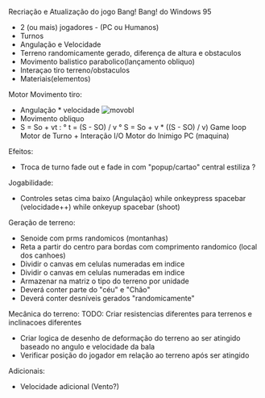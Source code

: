 Recriação e Atualização do jogo Bang! Bang! do Windows 95

- 2 (ou mais) jogadores - (PC ou Humanos)
- Turnos
- Angulação e Velocidade
- Terreno randomicamente gerado, diferença de altura e obstaculos
- Movimento balistico parabolico(lançamento obliquo)
- Interaçao tiro terreno/obstaculos
- Materiais(elementos)

Motor Movimento tiro:
  - Angulação * velocidade
![movobl](https://www.preparaenem.com/upload/conteudo/images/trajet%C3%B3ria-lancamento-obliquo(1).jpg)
  - Movimento obliquo
  - S = So + vt :
    ° t = (S - SO) / v 
    ° S = So + v * ((S - SO) / v)
Game loop Motor de Turno + Interação I/O
Motor do Inimigo PC (maquina)

Efeitos:
  - Troca de turno 
    fade out e fade in com "popup/cartao" central estiliza ?

Jogabilidade:
  - Controles
    setas cima baixo (Angulação)
    while onkeypress spacebar (velocidade++)
    while onkeyup spacebar (shoot)

Geração de terreno:
 - Senoide com prms randomicos (montanhas)
 - Reta a partir do centro para bordas com comprimento randomico (local dos canhoes)
 - Dividir o canvas em celulas numeradas em indice
 - Dividir o canvas em celulas numeradas em indice
 - Armazenar na matriz o tipo do terreno por unidade
 - Deverá conter parte do "céu" e "Chão"
 - Deverá conter desníveis gerados "randomicamente"
 

Mecânica do terreno:
   TODO: Criar resistencias diferentes para terrenos e inclinacoes diferentes
 - Criar logica de desenho de deformação do terreno ao ser atingido baseado no angulo e velocidade da bala
 - Verificar posição do jogador em relação ao terreno após ser atingido

Adicionais:
  - Velocidade adicional (Vento?)
